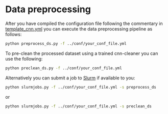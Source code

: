 # Data preprocessing

After you have compiled the configuration file following the commentary in [template_cnn.yml](../conf/template_cnn.yml) you can execute the data preprocessing pipeline as follows:

```bash
python preprocess_ds.py -f ../conf/your_conf_file.yml
```

To pre-clean the processed dataset using a trained cnn-cleaner you can use the following:

```bash
python preclean_ds.py -f ../conf/your_conf_file.yml
```

Alternatively you can submit a job to [Slurm](https://slurm.schedmd.com/documentation.html) if available to you:

```bash
python slurmjobs.py -f ../conf/your_conf_file.yml -s preprocess_ds
```

or 

```bash
python slurmjobs.py -f ../conf/your_conf_file.yml -s preclean_ds
```

